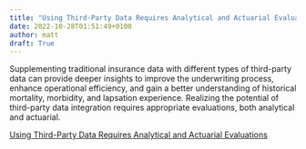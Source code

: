 ```yaml
---
title: "Using Third-Party Data Requires Analytical and Actuarial Evaluations"
date: 2022-10-28T01:51:49+0100
author: matt
draft: True
---
```

Supplementing traditional insurance data with different types of third-party data can provide deeper insights to improve the underwriting process, enhance operational efficiency, and gain a better understanding of historical mortality, morbidity, and lapsation experience. Realizing the potential of third-party data integration requires appropriate evaluations, both analytical and actuarial.
 

[ Using Third-Party Data Requires Analytical and Actuarial Evaluations ]( https://www.rgare.com/knowledge-center/media/articles/using-third-party-data-requires-analytical-and-actuarial-evaluations )

